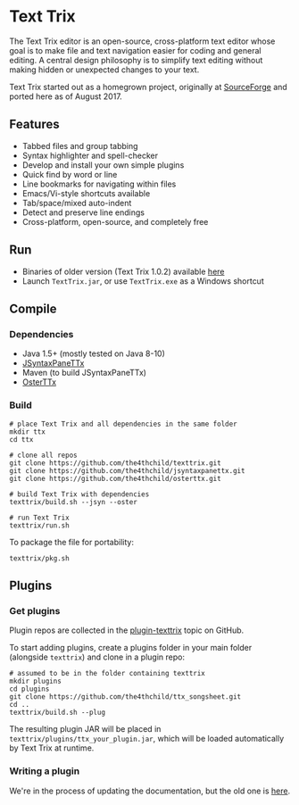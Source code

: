 # Text Trix

The Text Trix editor is an open-source, cross-platform text editor whose goal is to make file and text navigation easier for coding and general editing. A central design philosophy is to simplify text editing without making hidden or unexpected changes to your text.

Text Trix started out as a homegrown project, originally at [SourceForge](https://sourceforge.net/projects/texttrix/) and ported here as of August 2017.

## Features

* Tabbed files and group tabbing
* Syntax highlighter and spell-checker
* Develop and install your own simple plugins
* Quick find by word or line
* Line bookmarks for navigating within files
* Emacs/Vi-style shortcuts available
* Tab/space/mixed auto-indent
* Detect and preserve line endings
* Cross-platform, open-source, and completely free

## Run

* Binaries of older version (Text Trix 1.0.2) available [here](https://sourceforge.net/projects/texttrix/files/1%29%20Text%20Trix/TextTrix-1.0.2)
* Launch ``TextTrix.jar``, or use ``TextTrix.exe`` as a Windows shortcut

## Compile

### Dependencies

* Java 1.5+ (mostly tested on Java 8-10)
* [JSyntaxPaneTTx](https://github.com/the4thchild/jsyntaxpanettx)
* Maven (to build JSyntaxPaneTTx)
* [OsterTTx](https://github.com/the4thchild/osterttx)

### Build



```
# place Text Trix and all dependencies in the same folder
mkdir ttx
cd ttx

# clone all repos
git clone https://github.com/the4thchild/texttrix.git
git clone https://github.com/the4thchild/jsyntaxpanettx.git
git clone https://github.com/the4thchild/osterttx.git

# build Text Trix with dependencies
texttrix/build.sh --jsyn --oster

# run Text Trix
texttrix/run.sh
```

To package the file for portability:

```
texttrix/pkg.sh
```

## Plugins

### Get plugins

Plugin repos are collected in the [plugin-texttrix](https://github.com/topics/plugin-texttrix) topic on GitHub.

To start adding plugins, create a plugins folder in your main folder (alongside `texttrix`) and clone in a plugin repo:

```
# assumed to be in the folder containing texttrix
mkdir plugins
cd plugins
git clone https://github.com/the4thchild/ttx_songsheet.git
cd ..
texttrix/build.sh --plug
```

The resulting plugin JAR will be placed in `texttrix/plugins/ttx_your_plugin.jar`, which will be loaded automatically by Text Trix at runtime.

### Writing a plugin

We're in the process of updating the documentation, but the old one is [here](https://sourceforge.net/p/texttrix/wiki/PlugIn/).
